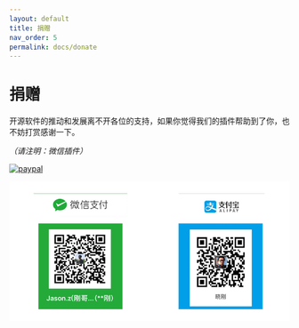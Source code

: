 ```yaml
---
layout: default
title: 捐赠
nav_order: 5
permalink: docs/donate
---
```


# 捐赠

开源软件的推动和发展离不开各位的支持，如果你觉得我们的插件帮助到了你，也不妨打赏感谢一下。

*（请注明：微信插件）*

[![paypal](https://img.shields.io/badge/Donate-PayPal-green.svg)](https://www.paypal.me/jasonz1987/6.66)

![donate.png](../assets/donate.png)